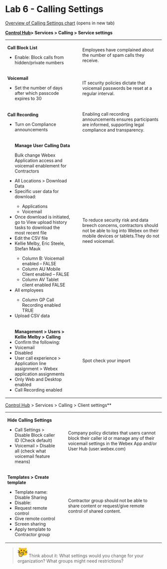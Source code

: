 # Lab 6 - Calling Settings

<a href="https://webexcc-sa.github.io/LAB-1111//SettingImages/MessagingSettings.png" target="blank">Overview of Calling Settings chart</a> (opens in new tab)

**<a href="http://admin.webex.com/" target="_blank">Control Hub</a>> Services > Calling > Service settings**

<table><tbody><tr><td><p><strong>Call Block List</strong></p><ul><li>Enable: Block calls from hidden/private numbers</li></ul></td><td colspan="2"><ul>Employees have complained about the number of spam calls they receive.</ul></td></tr><tr><td><p><strong>Voicemail</strong></p><ul><li>Set the number of days after which passcode expires to 30</li></ul></td><td colspan="2"><ul>IT security policies dictate that voicemail passwords be reset at a regular interval.</ul></td></tr><tr><td><p><strong>Call Recording</strong></p><ul><li>Turn on Compliance announcements</li></ul></td><td colspan="2"><ul>Enabling call recording announcements ensures participants are informed, supporting legal compliance and transparency.</ul></td></tr><tr><td colspan="2"><ul><strong>Manage User Calling Data</strong><p>Bulk change Webex Application access and voicemail enablement for Contractors
<li>All Locations &gt; Download Data</li><li>Specific user data for download:</li><ul><li>Applications</li><li>Voicemail</ul></li><li>Once download is initiated, go to View upload history tasks to download the most recent file</li><li>Edit the CSV file</li><li>Kellie Melby, Eric Steele, Stefan Mauk</li><ul><li>Column B: Voicemail enabled – FALSE</li><li>Column AU Mobile Client enabled – FALSE</li><li>Column AV Tablet client enabled FALSE</ul></li><li>All employees</li><ul><li>Column GP Call Recording enabled TRUE</ul></li><li>Upload CSV data</li></ul></td><td><ul>To reduce security risk and data breech concerns, contractors should not be able to log into Webex on their mobile devices or tablets.They do not need voicemail.</ul></td></tr><tr><td><ul><strong>Management &gt; Users &gt; Kellie Melby &gt; Calling</strong><li>Confirm the following:</li><li>Voicemail</li><li>Disabled</li><li>User call experience &gt; Application line assignment &gt; Webex application assignments</li><li>Only Web and Desktop enabled</li><li>Call Recording enabled</li></ul></td><td colspan="2"><ul>Spot check your import</ul></td></tr></tbody></table>

[Control Hub](http://admin.webex.com/) > Services > Calling > Client settings**

<table><tbody><tr><td><p><strong>Hide Calling Settings</strong></p><ul><li>Call Settings &gt; Disable Block caller ID (Check default)</li><li>Voicemail &gt; Disable all (check what voicemail feature means)</li></ul></td><td><ul>Company policy dictates that users cannot block their caller id or manage any of their voicemail settings in the Webex App and/or User Hub (user.webex.com)</ul></td></tr><tr><td><p><strong>Templates &gt; Create template</strong></p><ul><li>Template name: Disable Sharing</li><li>Disable:</li><li>Request remote control</li><li>Give remote control</li><li>Screen sharing</li><li>Apply template to Contractor group</li></ul></td><td><ul>Contractor group should not be able to share content or request/give remote control of shared content.</ul></td></tr></tbody></table>


>![Think About It](template_assets/thinkingcat.png) Think about it: What settings would you change for your organization? What groups might need restrictions?
